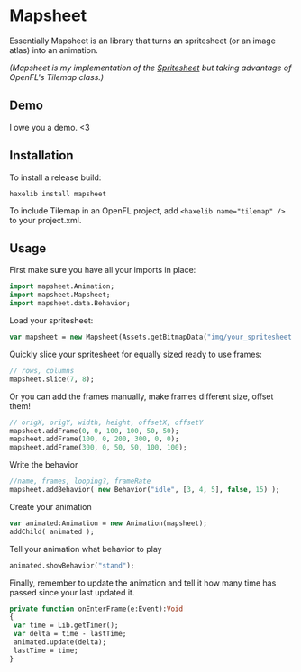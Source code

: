 # Mapsheet

Essentially Mapsheet is an library that turns an spritesheet (or an image atlas) into an animation.

_(Mapsheet is my implementation of the [Spritesheet](https://github.com/skylarkstudio/spritesheet) but taking advantage of OpenFL's Tilemap class.)_

## Demo

I owe you a demo. <3

## Installation

To install a release build:
	
	haxelib install mapsheet

To include Tilemap in an OpenFL project, add `<haxelib name="tilemap" />` to your project.xml.

## Usage

First make sure you have all your imports in place:
```haxe
import mapsheet.Animation;
import mapsheet.Mapsheet;
import mapsheet.data.Behavior;
```

Load your spritesheet:
```haxe
var mapsheet = new Mapsheet(Assets.getBitmapData("img/your_spritesheet.png"));
```

Quickly slice your spritesheet for equally sized ready to use frames:
```haxe
// rows, columns
mapsheet.slice(7, 8);
```

Or you can add the frames manually, make frames different size, offset them!
```haxe
// origX, origY, width, height, offsetX, offsetY
mapsheet.addFrame(0, 0, 100, 100, 50, 50);
mapsheet.addFrame(100, 0, 200, 300, 0, 0);
mapsheet.addFrame(300, 0, 50, 50, 100, 100);
```

Write the behavior
```haxe
//name, frames, looping?, frameRate
mapsheet.addBehavior( new Behavior("idle", [3, 4, 5], false, 15) );
```

Create your animation
```haxe
var animated:Animation = new Animation(mapsheet);
addChild( animated );
```

Tell your animation what behavior to play
```haxe
animated.showBehavior("stand");
```

Finally, remember to update the animation and tell it how many time has passed since your last updated it.
```haxe
private function onEnterFrame(e:Event):Void
{
 var time = Lib.getTimer();
 var delta = time - lastTime;
 animated.update(delta);
 lastTime = time;
}
```

